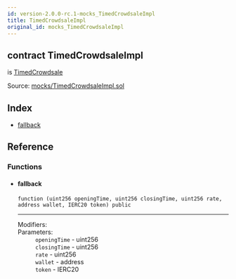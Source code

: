 ```yaml
---
id: version-2.0.0-rc.1-mocks_TimedCrowdsaleImpl
title: TimedCrowdsaleImpl
original_id: mocks_TimedCrowdsaleImpl
---
```


<div class="contract-doc"><div class="contract"><h2 class="contract-header"><span class="contract-kind">contract</span> TimedCrowdsaleImpl</h2><p class="base-contracts"><span>is</span> <a href="crowdsale_validation_TimedCrowdsale.html">TimedCrowdsale</a></p><div class="source">Source: <a href="https://github.com/OpenZeppelin/zeppelin-solidity/blob/v2.0.0-rc.1/contracts/mocks/TimedCrowdsaleImpl.sol" target="_blank">mocks/TimedCrowdsaleImpl.sol</a></div></div><div class="index"><h2>Index</h2><ul><li><a href="mocks_TimedCrowdsaleImpl.html#">fallback</a></li></ul></div><div class="reference"><h2>Reference</h2><div class="functions"><h3>Functions</h3><ul><li><div class="item function"><span id="fallback" class="anchor-marker"></span><h4 class="name">fallback</h4><div class="body"><code class="signature">function <strong></strong><span>(uint256 openingTime, uint256 closingTime, uint256 rate, address wallet, IERC20 token) </span><span>public </span></code><hr/><dl><dt><span class="label-modifiers">Modifiers:</span></dt><dd></dd><dt><span class="label-parameters">Parameters:</span></dt><dd><div><code>openingTime</code> - uint256</div><div><code>closingTime</code> - uint256</div><div><code>rate</code> - uint256</div><div><code>wallet</code> - address</div><div><code>token</code> - IERC20</div></dd></dl></div></div></li></ul></div></div></div>
